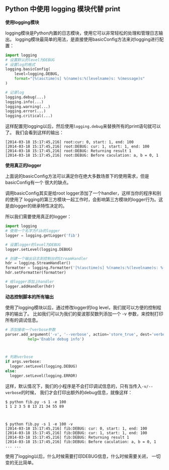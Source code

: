 ## Python 中使用 logging 模块代替 print

**使用logging模块**

logging模块是Python内置的日志模块，使用它可以非常轻松的处理和管理日志输出。 logging模块最简单的用法，是直接使用basicConfig方法来对logging进行配置：

```python
import logging
# 设置默认的level为DEBUG
# 设置log的格式
logging.basicConfig(
    level=logging.DEBUG,
    format="[%(asctime)s] %(name)s:%(levelname)s: %(message)s"
)

# 记录log
logging.debug(...)
logging.info(...)
logging.warning(...)
logging.error(...)
logging.critical(...)
```

这样配置完logging以后，然后使用``logging.debug``来替换所有的print语句就可以了。 我们会看到这样的输出：

```
[2014-03-18 15:17:45,216] root:cur: 0, start: 1, end: 100
[2014-03-18 15:17:45,216] root:DEBUG: cur: 1, start: 1, end: 100
[2014-03-18 15:17:45,216] root:DEBUG: Returning result 1
[2014-03-18 15:17:45,216] root:DEBUG: Before caculation: a, b = 0, 1
```

**使用真正的logger**

上面说的basicConfig方法可以满足你在绝大多数场景下的使用需求，但是basicConfig有一个 很大的缺点。

调用basicConfig其实是给root logger添加了一个handler，这样当你的程序和别的使用了 logging的第三方模块一起工作时，会影响第三方模块的logger行为。这是由logger的继承特性决定的。

所以我们需要使用真正的logger：

```python
import logging
# 使用一个名字为fib的logger
logger = logging.getLogger('fib')

# 设置logger的level为DEBUG
logger.setLevel(logging.DEBUG)

# 创建一个输出日志到控制台的StreamHandler
hdr = logging.StreamHandler()
formatter = logging.Formatter('[%(asctime)s] %(name)s:%(levelname)s: %(message)s')
hdr.setFormatter(formatter)

# 给logger添加上handler
logger.addHandler(hdr)
```

**动态控制脚本的所有输出**

使用了logging模块以后，通过修改logger的log level，我们就可以方便的控制程序的输出了。 比如我们可以为我们的斐波那契数列添加一个 -v 参数，来控制打印所有的调试信息。

```python
# 添加接收一个verbose参数
parser.add_argument('-v', '--verbose', action='store_true', dest='verbose',
          help='Enable debug info')



# 判断verbose
if args.verbose:
  logger.setLevel(logging.DEBUG)
else:
  logger.setLevel(logging.ERROR)
```

这样，默认情况下，我们的小程序是不会打印调试信息的，只有当传入`-v/--verbose`的时候， 我们才会打印出额外的debug信息，就像这样：

```
$ python fib.py -s 1 -e 100
1 1 2 3 5 8 13 21 34 55 89



$ python fib.py -s 1 -e 100 -v
[2014-03-18 15:17:45,216] fib:DEBUG: cur: 0, start: 1, end: 100
[2014-03-18 15:17:45,216] fib:DEBUG: cur: 1, start: 1, end: 100
[2014-03-18 15:17:45,216] fib:DEBUG: Returning result 1
[2014-03-18 15:17:45,216] fib:DEBUG: Before caculation: a, b = 0, 1
... ...
```

使用了logging以后，什么时候需要打印DEBUG信息，什么时候需要关闭， 一切变的无比简单。





















































